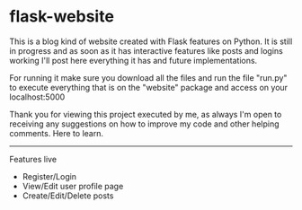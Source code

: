 # flask-website

This is a blog kind of website created with Flask features on Python. It is still in progress and as soon as it has interactive features like posts and logins working I'll post here everything it has and future implementations.

For running it make sure you download all the files and run the file "run.py" to execute everything that is on the "website" package and access on your localhost:5000

Thank you for viewing this project executed by me, as always I'm open to receiving any suggestions on how to improve my code and other helping comments. Here to learn.

--------------------------------------------------------------
Features live
- Register/Login
- View/Edit user profile page
- Create/Edit/Delete posts
